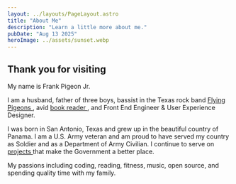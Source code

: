 ```yaml
---
layout: ../layouts/PageLayout.astro
title: "About Me"
description: "Learn a little more about me."
pubDate: "Aug 13 2025"
heroImage: ../assets/sunset.webp
---
```


## Thank you for visiting

My name is Frank Pigeon Jr.

I am a husband, father of three boys, bassist in the Texas rock band [ Flying Pigeons ](https://theflyingpigeons.com), avid [ book reader ](https://www.goodreads.com/user/show/77882635-frank-pigeon), and Front End Engineer & User Experience Designer.

I was born in San Antonio, Texas and grew up in the beautiful country of Panama. I am a U.S. Army veteran and am proud to have served my country as Soldier and as a Department of Army Civilian. I continue to serve on [ projects ](https://github.com/fpigeonjr) that make the Government a better place.

My passions including coding, reading, fitness, music, open source, and spending quality time with my family.
